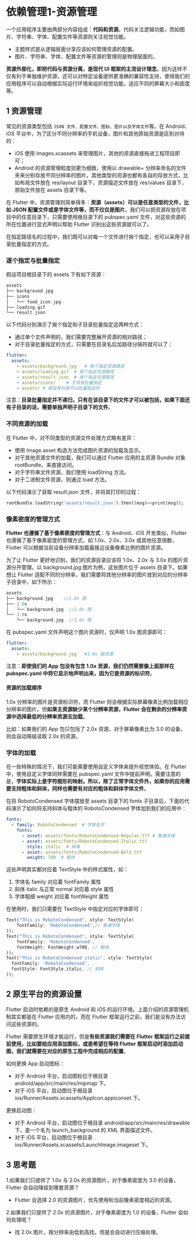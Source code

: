 # 依赖管理1-资源管理

一个应用程序主要由两部分内容组成：**代码和资源**。代码关注逻辑功能，而如图片、字符串、字体、配置文件等资源则关注视觉功能。

- 主题样式是从逻辑层面分享应该如何管理资源的配置。
- 图片、字符串、字体、配置文件等资源的管理则是物理层面的。

**资源外部化，即把代码与资源分离，是现代 UI 框架的主流设计理念**。因为这样不仅有利于单独维护资源，还可以对特定设备提供更准确的兼容性支持，使得我们的应用程序可以自动根据实际运行环境来组织视觉功能，适应不同的屏幕大小和密度等。

## 1 资源管理

常见的资源类型包括 `JSON 文件、配置文件、图标、图片以及字体文件`等。在 Android、iOS 平台中，为了区分不同分辨率的手机设备，图片和其他原始资源是区别对待的：

- iOS 使用 Images.xcassets 来管理图片，其他的资源直接拖进工程项目即可；
- Android 的资源管理粒度则更为细致，使用以 drawable+ 分辨率命名的文件夹来分别存放不同分辨率的图片，其他类型的资源也都有各自的存放方式，比如布局文件放在 res/layout 目录下，资源描述文件放在 res/values 目录下，原始文件放在 assets 目录下等。

在 Flutter 中，资源管理则简单得多：**资源（assets）可以是任意类型的文件，比如 JSON 配置文件或是字体文件等，而不仅仅是图片**。我们可以把资源存放在项目中的任意目录下，只需要使用根目录下的 pubspec.yaml 文件，对这些资源的所在位置进行显式声明以帮助 Flutter 识别出这些资源就可以了。

在指定路径名的过程中，我们既可以对每一个文件进行挨个指定，也可以采用子目录批量指定的方式。

### 逐个指定与批量指定

假设项目根目录下的 assets 下有如下资源：

```dart
assets
├── background.jpg
├── icons
│   └── food_icon.jpg
├── loading.gif
└── result.json
```

以下代码分别演示了挨个指定和子目录批量指定这两种方式：

- 通过单个文件声明的，我们需要完整展开资源的相对路径；
- 对于目录批量指定的方式，只需要在目录名后加路径分隔符就可以了：

```yaml
flutter:
  assets:
    - assets/background.jpg   # 挨个指定资源路径
    - assets/loading.gif  # 挨个指定资源路径
    - assets/result.json  # 挨个指定资源路径
    - assets/icons/    # 子目录批量指定
    - assets/ # 根目录也是可以批量指定的
```

注意：**目录批量指定并不递归，只有在该目录下的文件才可以被包括，如果下面还有子目录的话，需要单独声明子目录下的文件**。

### 不同资源的加载

在 Flutter 中，对不同类型的资源文件处理方式略有差异：

- 使用 Image.asset 构造方法完成图片资源的加载及显示。
- 对于其他资源文件的加载，我们可以通过 Flutter 应用的主资源 Bundle 对象 rootBundle，来直接访问。
- 对于字符串文件资源，我们使用 loadString 方法。
- 对于二进制文件资源，则通过 load 方法。

以下代码演示了获取 result.json 文件，并将其打印的过程：

```dart
rootBundle.loadString('assets/result.json').then((msg)=>print(msg));
```

### 像素密度的管理方式

**Flutter 也遵循了基于像素密度的管理方式**：与 Android、iOS 开发类似，Flutter 也遵循了基于像素密度的管理方式，如 1.0x、2.0x、3.0x 或其他任意倍数，Flutter 可以根据当前设备分辨率加载最接近设备像素比例的图片资源。

为了让 Flutter 更好地识别，我们的资源目录应该将 1.0x、2.0x 与 3.0x 的图片资源分开管理。以 background.jpg 图片为例，这张图片位于 assets 目录下。如果想让 Flutter 适配不同的分辨率，我们需要将其他分辨率的图片放到对应的分辨率子目录中，如下所示：

```dart
assets
├── background.jpg    //1.0x 图
├── 2.0x
│   └── background.jpg  //2.0x 图
└── 3.0x
    └── background.jpg  //3.0x 图
```

在 pubspec.yaml 文件声明这个图片资源时，仅声明 1.0x 图资源即可：

```yaml
flutter:
  assets:
    - assets/background.jpg   #1.0x 图资源
```

注意：**即使我们的 App 包没有包含 1.0x 资源，我们仍然需要像上面那样在 pubspec.yaml 中将它显示地声明出来，因为它是资源的标识符**。

#### 资源的加载顺序

1.0x 分辨率的图片是资源标识符，而 Flutter 则会根据实际屏幕像素比例加载相应分辨率的图片。但**如果主资源缺少某个分辨率资源，Flutter 会在剩余的分辨率资源中选择最低的分辨率资源去加载**。

比如：如果我们的 App 包只包括了 2.0x 资源，对于屏幕像素比为 3.0 的设备，则会自动降级读取 2.0x 的资源。

### 字体的加载

在一些特殊的情况下，我们可能需要使用自定义字体来提升视觉体验。在 Flutter 中，使用自定义字体同样需要在 pubspec.yaml 文件中提前声明。需要注意的是，**字体实际上是字符图形的映射。所以，除了正常字体文件外，如果你的应用需要支持粗体和斜体，同样也需要有对应的粗体和斜体字体文件**。

在将 RobotoCondensed 字体摆放至 assets 目录下的 fonts 子目录后，下面的代码演示了如何将支持斜体与粗体的 RobotoCondensed 字体加到我们的应用中：

```yaml
fonts:
  - family: RobotoCondensed  # 字体名字
    fonts:
      - asset: assets/fonts/RobotoCondensed-Regular.ttf # 普通字体
      - asset: assets/fonts/RobotoCondensed-Italic.ttf
        style: italic  # 斜体
      - asset: assets/fonts/RobotoCondensed-Bold.ttf
        weight: 700  # 粗体
```

这些声明其实都对应着 TextStyle 中的样式属性，如：

1. 字体名 family 对应着 fontFamily 属性
2. 斜体 italic 与正常 normal 对应着 style 属性
3. 字体粗细 weight 对应着 fontWeight 属性

在使用时，我们只需要在 TextStyle 中指定对应的字体即可：

```dart
Text("This is RobotoCondensed", style: TextStyle(
    fontFamily: 'RobotoCondensed',// 普通字体
));
Text("This is RobotoCondensed", style: TextStyle(
    fontFamily: 'RobotoCondensed',
    fontWeight: FontWeight.w700, // 粗体
));
Text("This is RobotoCondensed italic", style: TextStyle(
  fontFamily: 'RobotoCondensed',
  fontStyle: FontStyle.italic, // 斜体
));
```

## 2 原生平台的资源设置

 Flutter 启动时依赖的是原生 Android 和 iOS 的运行环境。上面介绍的资源管理机制其实都是在 Flutter 应用内的，而在 Flutter 框架运行之前，我们是没有办法访问这些资源的。

Flutter 需要原生环境才能运行，但是**有些资源我们需要在 Flutter 框架运行之前提前使用，比如要给应用添加图标，或是希望在等待 Flutter 框架启动时添加启动图，我们就需要在对应的原生工程中完成相应的配置**。

如何更换 App 启动图标：

- 对于 Android 平台，启动图标位于根目录 android/app/src/main/res/mipmap 下。
- 对于 iOS 平台，启动图位于根目录 ios/Runner/Assets.xcassets/AppIcon.appiconset 下。

更换启动图：

- 对于 Android 平台，启动图位于根目录 android/app/src/main/res/drawable 下，是一个名为 launch_background 的 XML 界面描述文件。
- 对于 iOS 平台，启动图位于根目录 ios/Runner/Assets.xcassets/LaunchImage.imageset 下。

## 3 思考题

1.如果我们只提供了 1.0x 与 2.0x 的资源图片，对于像素密度为 3.0 的设备，Flutter 会自动降级到哪套资源？

- Flutter 会选择 2.0 的资源图片，优先使用和当前像素密度相近的资源。

2.如果我们只提供了 2.0x 的资源图片，对于像素密度为 1.0 的设备，Flutter 会如何处理呢？

- 找 2.0x 图片，按分辨率由低到高找，但是会自动进行压缩处理。
